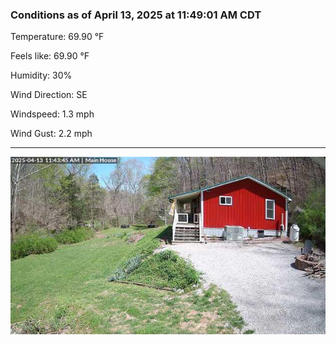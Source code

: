 ### Conditions as of April 13, 2025 at 11:49:01 AM CDT 

Temperature: 69.90 &deg;F

Feels like: 69.90 &deg;F

Humidity: 30%

Wind Direction: SE

Windspeed: 1.3 mph

Wind Gust: 2.2 mph

---

<img src="./images/latest.jpeg"/>

